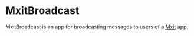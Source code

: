 # MxitBroadcast

MxitBroadcast is an app for broadcasting messages to users of a [Mxit](https://www.mxit.com) app.